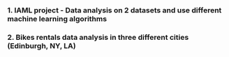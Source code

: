 ### 1. IAML project - Data analysis on 2 datasets and use different machine learning algorithms

### 2. Bikes rentals data analysis in three different cities (Edinburgh, NY, LA)
